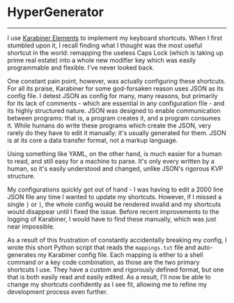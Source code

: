 # HyperGenerator
-----------------
I use [Karabiner Elements](https://pqrs.org/osx/karabiner/) to implement my keyboard shortcuts. 
When I first stumbled upon it, I recall finding what I thought was the most useful shortcut in the world:
remapping the useless Caps Lock (which is taking up prime real estate) into a whole new modifier key which
was easily programmable and flexible. I've never looked back.

One constant pain point, however, was actually configuring these shortcuts. For all its praise, Karabiner
for some god-forsaken reason uses JSON as its config file. I detest JSON as config for many, many reasons,
but primarily for its lack of comments - which are essential in any configuration file - and its highly structured nature.
JSON was designed to enable communication between programs: that is, a program creates it, and a program consumes it.
While humans do write these programs which create the JSON, very rarely do they have to edit it manually: it's usually generated for them.
JSON is at its core a data transfer format, not a markup language.

Using something like YAML, on the other hand, is much easier for a human to read, and still easy for a machine to parse. It's only every written by a human,
so it's easily understood and changed, unlike JSON's rigorous KVP structure.

My configurations quickly got out of hand - I was having to edit a 2000 line JSON file any time I wanted to update my shortcuts. However, if I missed a single
`}` or `]`, the whole config would be rendered invalid and my shortcuts would disappear until I fixed the issue. Before recent improvements to the logging of Karabiner,
I would have to find these manually, which was just near impossible.

As a result of this frustration of constantly accidentally breaking my config, I wrote this short Python script that reads the `mappings.txt` file and auto-generates my Karabiner
config file. Each mapping is either to a shell command or a key code combination, as those are the two primary shortcuts I use. They have a custom and rigorously defined format, but one that
is both easily read and easily edited. As a result, I'll now be able to change my shortcuts confidently as I see fit, allowing me to refine my development process even further.
